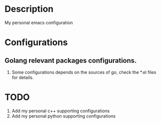 # Description #

My personal emacs configuration


# Configurations #

## Golang relevant packages configurations. ##

1. Some configurations depends on the sources of go, check
the *.el files for details.

# TODO #

1. Add my personal c++ supporting configurations
2. Add my personal python supporting configurations
